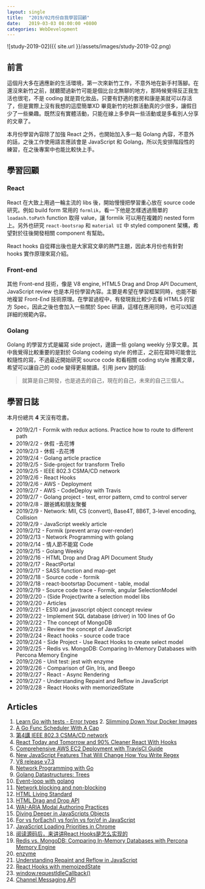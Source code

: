 ```yaml
---
layout: single
title:  "2019/02月份自我學習回顧"
date:   2019-03-03 08:00:00 +0800
categories: WebDevelopment
---
```

![study-2019-02]({{ site.url }}/assets/images/study-2019-02.png)
 
## 前言
這個月大多在適應新的生活環境，第一次來新竹工作，不意外地在新手村落腳。在還沒來新竹之前，就聽聞過新竹可能是個比台北無聊的地方，那時候覺得反正我生活也很宅，不是 coding 就是買化妝品，只要有舒適的套房和康是美就可以存活了，但是實際上沒有我想的這麼簡單XD 畢竟新竹的社群活動真的少很多，讓假日少了一些樂趣。既然沒有實體活動，只能在線上多參與一些活動或是多看別人分享的文章了。

本月份學習內容除了加強 React 之外，也開始加入多一點 Golang 內容，不意外的話，之後工作使用語言應該會是 JavaScript 和 Golang，所以先安排階段性的練習，在之後專案中也能比較快上手。

## 學習回顧

### React
React 在大致上用過一輪主流的 libs 後，開始慢慢把學習重心放在 source code 研究。例如 build form 常用的 `formlik`，看一下他是怎樣透過簡單的 `loadash.toPath` function 取得 value，讓 formlik 可以用在複雜的 nested form 上。另外也研究 `react-bootsrap` 和 `material UI` 中 styled component 架構，希望對於往後開發相關 component 有幫助。

React hooks 自從釋出後也是大家寫文章的熱門主題，因此本月份也有針對 hooks 實作原理來寫介紹。

### Front-end
其他 Front-end 技術，像是 V8 engine,  HTML5 Drag and Drop API Document, JavaScript review 也是本月份學習內容。主要是希望在學習框架同時，也能不斷地複習 Front-End 技術原理。在學習過程中，有發現我比較少去看 HTML5 的官方 Spec，因此之後也會加入一些關於 Spec 研讀，這樣在應用同時，也可以知道詳細的規範內容。

### Golang
Golang 的學習方式是編寫 side project，邊讀一些 golang weekly 分享文章。其中我覺得比較重要的是對於 Golang codeing style 的修正，之前在寫時可能會比較隨性的寫，不過最近開始研究 source code 和看相關 coding style 推薦文章，希望可以讓自己的 code 變得更易閱讀。引用 jserv 說的話:
> 就算是自己開發，也是過去的自己，現在的自己，未來的自己三個人。

## 學習日誌
本月份總共 **4** 天沒有唸書。

- 2019/2/1 - Formik with redux actions. Practice how to route to different path
- 2019/2/2 - 休假 -去花博
- 2019/2/3 - 休假 -去花博
- 2019/2/4 - Golang article practice
- 2019/2/5 - Side-project for transform Trello
- 2019/2/5 - IEEE 802.3 CSMA/CD network
- 2019/2/6 - React Hooks
- 2019/2/6 - AWS - Deployment
- 2019/2/7 - AWS - CodeDeploy with Travis
- 2019/2/7 - Golang project - test, error pattern, cmd to control server
- 2019/2/8 - 跟爸媽和朋友聚餐
- 2019/2/9 - Network: MII, CS (convert), Base4T, 8B6T, 3-level encoding, Collision
- 2019/2/9 - JavaScript weekly article
- 2019/2/12 - Formik (prevent array over-render)
- 2019/2/13 - Network Programming with golang
- 2019/2/14 - 情人節不能寫 Code
- 2019/2/15 - Golang Weekly
- 2019/2/16 - HTML Drop and Drag API Document Study
- 2019/2/17 - ReactPortal
- 2019/2/17 - SASS function and map-get
- 2019/2/18 - Source code - formik
- 2019/2/18 - react-bootsrtap Document - table, modal
- 2019/2/19 - Source code trace - Formik, angular SelectionModel
- 2019/2/20 - (Side Project)write a selection model libs
- 2019/2/20 - Articles
- 2019/2/21 - ES10 and javascript object concept review
- 2019/2/22 - Implement SQL database (driver) in 100 lines of Go
- 2019/2/22 - The concept of MongoDB
- 2019/2/23 - Review the concept of JavaScript
- 2019/2/24 - React hooks - source code trace
- 2019/2/24 - Side Project - Use React Hooks to create select model
- 2019/2/25 - Redis vs. MongoDB: Comparing In-Memory Databases with Percona Memory Engine
- 2019/2/26 - Unit test: jest with enzyme
- 2019/2/26 - Comparison of Gin, Iris, and Beego
- 2019/2/27 - React - Async Rendering
- 2019/2/27 - Understanding Repaint and Reflow in JavaScript
- 2019/2/28 - React Hooks with memorizedState

## Articles

1. [Learn Go with tests - Error types](https://dev.to/quii/learn-go-with-tests---error-types-4ng9?utm_campaign=Master%20the%20World%20of%20Golang&utm_medium=email&utm_source=Revue%20newsletter) 2. [Slimming Down Your Docker Images](https://towardsdatascience.com/slimming-down-your-docker-images-275f0ca9337e)
2. [A Go Func Scheduler With A Cap](https://medium.com/@sdeoras/a-go-func-scheduler-with-a-cap-360383f14875)
3. [第4講 IEEE 802.3 CSMA/CD network](http://ocw.nthu.edu.tw/ocw/index.php?page=chapter&cid=14&chid=268&video_url=http%3A%2F%2Focw.nthu.edu.tw%2Fvideosite%2Findex.php%3Fop%3Dwatch%26id%3D295%26filename%3DLAN_C04_256k.wmv%26type%3Dview%26old%3D1%26cid%3D14%26chid%3D268)
4. [React Today and Tomorrow and 90% Cleaner React With Hooks](https://www.youtube.com/watch?v=dpw9EHDh2bM)
5. [Comprehensive AWS EC2 Deployment with TravisCI Guide](https://medium.com/@itsdavidthai/comprehensive-aws-ec2-deployment-with-travisci-guide-7cafa9c754fc)
6. [New JavaScript Features That Will Change How You Write Regex](https://www.smashingmagazine.com/2019/02/regexp-features-regular-expressions/)
7. [V8 release v7.3](https://v8.dev/blog/v8-release-73)
8. [Network Programming with Go](https://ipfs.io/ipfs/QmfYeDhGH9bZzihBUDEQbCbTc5k5FZKURMUoUvfmc27BwL/index.html)
9. [Golang Datastructures: Trees](https://ieftimov.com/golang-datastructures-trees) 
10. [Event-loop with golang](https://colobu.com/2017/11/29/event-loop-networking-in-Go/)
11. [Network blocking and non-blocking](https://segmentfault.com/a/1190000003063859)
12. [HTML Living Standard](https://html.spec.whatwg.org/multipage/dnd.html#dom-datatransfer-setdata) 
13. [HTML Drag and Drop API ](https://developer.mozilla.org/en-US/docs/Web/API/HTML_Drag_and_Drop_API)
14. [ WAI-ARIA Modal Authoring Practices](https://www.w3.org/TR/wai-aria-practices-1.1/#dialog_modal)
15. [Diving Deeper in JavaScripts Objects](https://blog.bitsrc.io/diving-deeper-in-javascripts-objects-318b1e13dc12)
16. [For vs forEach() vs for/in vs for/of in JavaScript](http://thecodebarbarian.com/for-vs-for-each-vs-for-in-vs-for-of-in-javascript.html)
17. [JavaScript Loading Priorities in Chrome](https://addyosmani.com/blog/script-priorities/) 
18. [阅读源码后，来讲讲React Hooks是怎么实现的 ](https://juejin.im/post/5bdfc1c4e51d4539f4178e1f)
19. [Redis vs. MongoDB: Comparing In-Memory Databases with Percona Memory Engine](https://scalegrid.io/blog/comparing-in-memory-databases-redis-vs-mongodb-percona-memory-engine/)
20. [enzyme](https://github.com/airbnb/enzyme)
21. [Understanding Repaint and Reflow in JavaScript](https://blog.usejournal.com/what-the-heck-is-repaint-and-reflow-in-the-browser-b2d0fb980c08)
22. [React Hooks with memoizedState](https://yushuanhsieh.github.io/webdevelopment/react-hooks/)
23. [window.requestIdleCallback()](https://developer.mozilla.org/en-US/docs/Web/API/Window/requestIdleCallback) 
24. [Channel Messaging API](https://developer.mozilla.org/en-US/docs/Web/API/Channel_Messaging_API)
